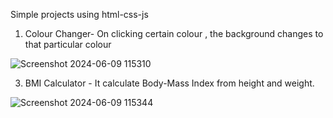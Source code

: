 Simple projects using html-css-js
1. Colour Changer- On clicking certain colour , the background changes to that particular colour
   
![Screenshot 2024-06-09 115310](https://github.com/tusarxkumar/JS_Projects/assets/143640625/0fe2b1f4-747f-41c4-a34b-224dd130d5fa)

3. BMI Calculator - It calculate Body-Mass Index from height and weight.
   
![Screenshot 2024-06-09 115344](https://github.com/tusarxkumar/JS_Projects/assets/143640625/328cdb0c-280e-4ddb-8b62-2e3211f7cc88)
